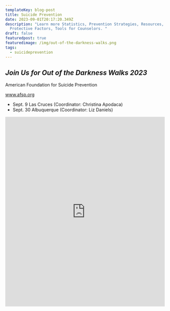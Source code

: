 ```yaml
---
templateKey: blog-post
title: Suicide Prevention
date: 2023-09-01T20:17:20.349Z
description: "Learn more Statistics, Prevention Strategies, Resources, Risk &
  Protective Factors, Tools for Counselors. "
draft: false
featuredpost: true
featuredimage: /img/out-of-the-darkness-walks.png
tags:
  - suicideprevention
---
```

## ***J﻿oin Us for Out of the Darkness Walks 2023***

A﻿merican Foundation for Suicide Prevention

www.afsp.org

* Sept. 9 Las Cruces (Coordinator: Christina Apodaca)
* Sept. 30 Albuquerque (Coordinator: Liz Daniels)

<iframe loading="lazy" style="position: relative; width: 100%; height: 600px; max-height: 80vh; border: none; padding: 0; margin: 0; overflow: hidden;"
      src="https:&#x2F;&#x2F;www.canva.com&#x2F;design&#x2F;DAFr2FLenSc&#x2F;view?embed" allowfullscreen="allowfullscreen" allow="fullscreen">
    </iframe>
    <a href="https:&#x2F;&#x2F;www.canva.com&#x2F;design&#x2F;DAFr2FLenSc&#x2F;view?utm_content=DAFr2FLenSc&amp;utm_campaign=designshare&amp;utm_medium=embeds&amp;utm_source=link" target="_blank" rel="noopener">